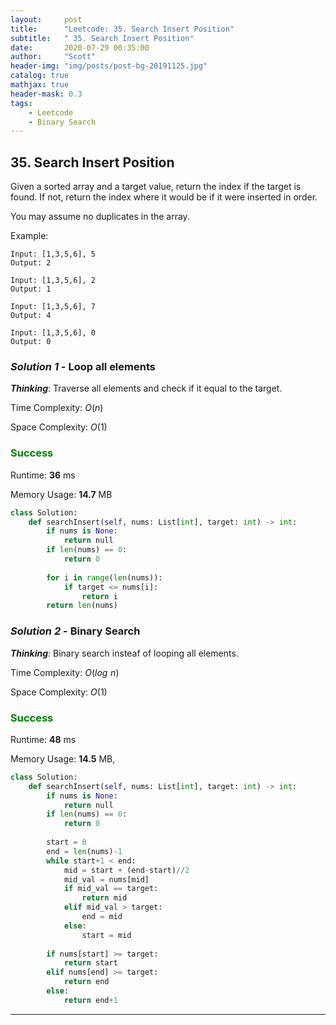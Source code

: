 ```yaml
---
layout:     post
title:      "Leetcode: 35. Search Insert Position"
subtitle:   " 35. Search Insert Position"
date:       2020-07-29 00:35:00
author:     "Scott"
header-img: "img/posts/post-bg-20191125.jpg"
catalog: true
mathjax: true
header-mask: 0.3
tags:
    - Leetcode
    - Binary Search
---
```





## 35. Search Insert Position
Given a sorted array and a target value, return the index if the target is found. If not, return the index where it would be if it were inserted in order.

You may assume no duplicates in the array.

Example:
```
Input: [1,3,5,6], 5
Output: 2

Input: [1,3,5,6], 2
Output: 1

Input: [1,3,5,6], 7
Output: 4

Input: [1,3,5,6], 0
Output: 0
```


### *Solution 1* - Loop all elements
***Thinking***: Traverse all elements and check if it equal to the target. 

Time Complexity: $O(n)$

Space Complexity: $O(1)$

### <font color='green'>Success</font> 

Runtime: **36** ms

Memory Usage: **14.7** MB

```python
class Solution:
    def searchInsert(self, nums: List[int], target: int) -> int:
        if nums is None:
            return null
        if len(nums) == 0:
            return 0
        
        for i in range(len(nums)):
            if target <= nums[i]:
                return i
        return len(nums)
```

### *Solution 2* - Binary Search
***Thinking***: Binary search insteaf of looping all elements. 

Time Complexity: $O(log \,\, n)$

Space Complexity: $O(1)$

### <font color='green'>Success</font> 

Runtime: **48** ms

Memory Usage: **14.5** MB, 

```python
class Solution:
    def searchInsert(self, nums: List[int], target: int) -> int:
        if nums is None:
            return null
        if len(nums) == 0:
            return 0
        
        start = 0
        end = len(nums)-1
        while start+1 < end:
            mid = start + (end-start)//2
            mid_val = nums[mid]
            if mid_val == target:
                return mid
            elif mid_val > target:
                end = mid
            else:
                start = mid
                
        if nums[start] >= target:
            return start
        elif nums[end] >= target:
            return end
        else:
            return end+1
```
--- 
